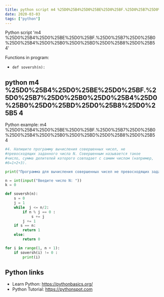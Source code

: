 ```yaml
---
title: python script m4 %25D0%25B4%25D0%25BE%25D0%25BF.%25D0%25B7%25D0%25B0%25D0%25B4%25D0%25B0%25D0%25BD%25D0%25B8%25D0%25B5 4 (snippet)
date: 2020-03-03
tags: ["python"]
---
```

Python script 'm4 %25D0%25B4%25D0%25BE%25D0%25BF.%25D0%25B7%25D0%25B0%25D0%25B4%25D0%25B0%25D0%25BD%25D0%25B8%25D0%25B5 4'

Functions in program: 
* `def soversh(n):`

## python m4 %25D0%25B4%25D0%25BE%25D0%25BF.%25D0%25B7%25D0%25B0%25D0%25B4%25D0%25B0%25D0%25BD%25D0%25B8%25D0%25B5 4

Python example: m4 %25D0%25B4%25D0%25BE%25D0%25BF.%25D0%25B7%25D0%25B0%25D0%25B4%25D0%25B0%25D0%25BD%25D0%25B8%25D0%25B5 4

```python
#4. Напишите программу вычисления совершенных чисел, не
#превосходящих заданного числа N. Совершенным называется такое
#число, сумма делителей которого совпадает с самим числом (например, 
#6=1+2+3).

print("Программа для вычисления совершенных чисел не превосходящих заданного числа N")

n = int(input("Введите число N: "))
k = 0

def soversh(n):
    s = 0
    j = 1
    while  j <= n/2:
        if n % j == 0 :
            s += j
        j += 1
    if s == n:
        return 1
    else:
        return 0

for i in range(1, n + 1):
    if soversh(i) != 0 :
        print(i)


```

## Python links

- Learn Python: https://pythonbasics.org/
- Python Tutorial: https://pythonspot.com
